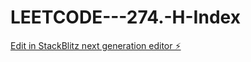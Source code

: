 # LEETCODE---274.-H-Index

[Edit in StackBlitz next generation editor ⚡️](https://stackblitz.com/~/github.com/sspinit88/LEETCODE---274.-H-Index)